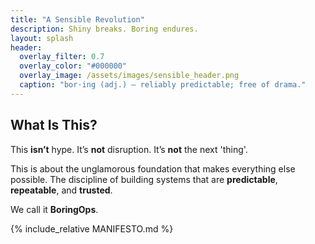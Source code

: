 ```yaml
---
title: "A Sensible Revolution"
description: Shiny breaks. Boring endures.
layout: splash
header:
  overlay_filter: 0.7
  overlay_color: "#000000"
  overlay_image: /assets/images/sensible_header.png
  caption: "bor·ing (adj.) — reliably predictable; free of drama."
---
```


## What Is This?

This **isn’t** hype. It’s **not** disruption. It’s **not** the next 'thing'.  

This is about the unglamorous foundation that makes everything else possible. The discipline of building systems that are **predictable**, **repeatable**, and **trusted**.  

We call it **BoringOps**.

{% include_relative MANIFESTO.md %}
